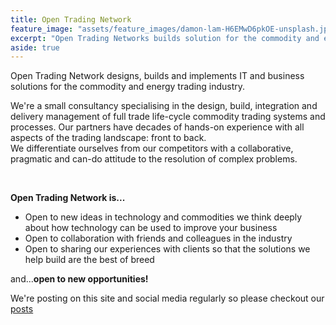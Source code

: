 ```yaml
---
title: Open Trading Network
feature_image: "assets/feature_images/damon-lam-H6EMwD6pkOE-unsplash.jpg"
excerpt: "Open Trading Networks builds solution for the commodity and energy trading sector."
aside: true
---
```


Open Trading Network designs, builds and implements IT and business solutions for the commodity and energy trading industry.

We're a small consultancy specialising in the design, build, integration and delivery management of full trade life-cycle commodity trading systems and processes. Our partners have decades of hands-on experience with all aspects of the trading landscape: front to back. <br>We differentiate ourselves from our competitors with a collaborative, pragmatic and can-do attitude to the resolution of complex problems.

<br>

**Open Trading Network is...**
* Open to new ideas in technology and commodities we think deeply about how technology can be used to improve your business
* Open to collaboration with friends and colleagues in the industry
* Open to sharing our experiences with clients so that the solutions we help build are the best of breed 

and...**open to new opportunities!**

We're posting on this site and social media regularly so please checkout our [posts](/category/all)